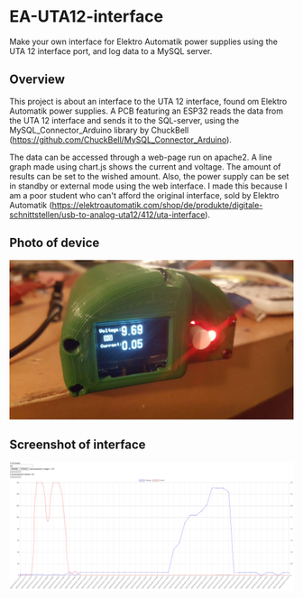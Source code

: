 # EA-UTA12-interface
Make your own interface for Elektro Automatik power supplies using the UTA 12 interface port, and log data to a MySQL server.

## Overview
This project is about an interface to the UTA 12 interface, found om Elektro Automatik power supplies.
A PCB featuring an ESP32 reads the data from the UTA 12 interface and sends it to the SQL-server, using the MySQL_Connector_Arduino library by ChuckBell (https://github.com/ChuckBell/MySQL_Connector_Arduino).

The data can be accessed through a web-page run on apache2. A line graph made using chart.js shows the current and voltage. The amount of results can be set to the wished amount. Also, the power supply can be set in standby or external mode using the web interface.
I made this because I am a poor student who can't afford the original interface, sold by Elektro Automatik (https://elektroautomatik.com/shop/de/produkte/digitale-schnittstellen/usb-to-analog-uta12/412/uta-interface). 

## Photo of device
![alt text](https://github.com/H3ndrik-Jan/EA-UTA12-interface/blob/master/on.jpg)
## Screenshot of interface
![alt text](https://github.com/H3ndrik-Jan/EA-UTA12-interface/blob/master/Screenshot.PNG)
